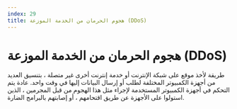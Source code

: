 ```yaml
---
index: 29
title: هجوم الحرمان من الخدمة الموزعة (DDoS)
---
```

# هجوم الحرمان من الخدمة الموزعة (DDoS)

طريقة لأخذ موقع على شبكة الإنترنت أو خدمة إنترنت أخرى غير متصلة ، بتنسيق العديد من أجهزة الكمبيوتر المختلفة لطلب أو إرسال البيانات إليها في وقت واحد. عادة يتم التحكم في أجهزة الكمبيوتر المستخدمة لإجراء مثل هذا الهجوم من قبل المجرمين ، الذين استولوا على الأجهزة عن طريق اقتحامهم ، أو إصابتهم بالبرامج الضارة.